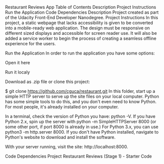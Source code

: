 Restaurant Reviews App
Table of Contents
Description
Project Instructions
Run the Application
Code Dependencies
Description
Project created as part of the Udacity Front-End Developer Nanodegree.
Project Instructions
In this project, a static webpage that lacks accessibility is given to be converted into a mobile-ready web application. The design must be responsive on different sized displays and accessible for screen reader use. It will also be added a service worker to begin the process of creating a seamless offline experience for the users.

Run the Application
In order to run the application you have some options:

Open it here

Run it localy

Download as .zip file or clone this project:

$ git clone https://github.com/cguca/restaurant.git
In this folder, start up a simple HTTP server to serve up the site files on your local computer. Python has some simple tools to do this, and you don't even need to know Python. For most people, it's already installed on your computer.

In a terminal, check the version of Python you have: python -V. If you have Python 2.x, spin up the server with python -m SimpleHTTPServer 8000 (or some other port, if port 8000 is already in use.) For Python 3.x, you can use python3 -m http.server 8000. If you don't have Python installed, navigate to Python's website to download and install the software.

With your server running, visit the site: http://localhost:8000.

Code Dependencies
Project Restaurant Reviews (Stage 1) - Starter Code
